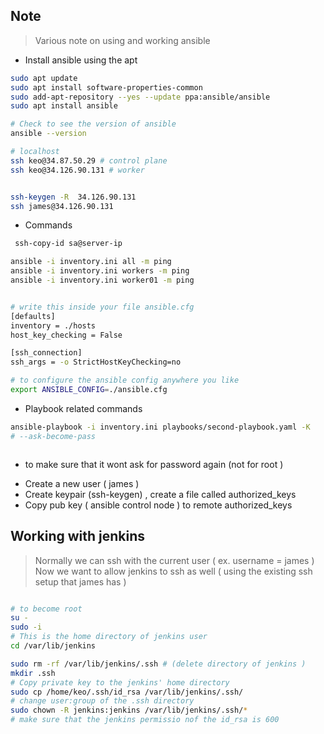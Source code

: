 ## Note 
> Various note on using and working ansible 

* Install ansible using the apt
```bash
sudo apt update
sudo apt install software-properties-common
sudo add-apt-repository --yes --update ppa:ansible/ansible
sudo apt install ansible

# Check to see the version of ansible
ansible --version

# localhost
ssh keo@34.87.50.29 # control plane
ssh keo@34.126.90.131 # worker


ssh-keygen -R  34.126.90.131
ssh james@34.126.90.131
```

* Commands 
```bash 
 ssh-copy-id sa@server-ip

ansible -i inventory.ini all -m ping
ansible -i inventory.ini workers -m ping
ansible -i inventory.ini worker01 -m ping


# write this inside your file ansible.cfg
[defaults]
inventory = ./hosts
host_key_checking = False

[ssh_connection]
ssh_args = -o StrictHostKeyChecking=no

# to configure the ansible config anywhere you like
export ANSIBLE_CONFIG=./ansible.cfg
```



* Playbook related commands 
```bash 
ansible-playbook -i inventory.ini playbooks/second-playbook.yaml -K
# --ask-become-pass 



```
* to make sure that it wont ask for password again (not for root )
- Create a new user ( james )
- Create keypair (ssh-keygen) , create a file called authorized_keys
- Copy pub key ( ansible control node ) to remote authorized_keys




## Working with jenkins 
> Normally we can ssh with the current user ( ex. username = james  )
> Now we want to allow jenkins to ssh as well ( using the existing ssh setup that james has )


```bash 

# to become root 
su - 
sudo -i 
# This is the home directory of jenkins user 
cd /var/lib/jenkins

sudo rm -rf /var/lib/jenkins/.ssh # (delete directory of jenkins )
mkdir .ssh 
# Copy private key to the jenkins' home directory 
sudo cp /home/keo/.ssh/id_rsa /var/lib/jenkins/.ssh/
# change user:group of the .ssh directory 
sudo chown -R jenkins:jenkins /var/lib/jenkins/.ssh/*
# make sure that the jenkins permissio nof the id_rsa is 600
```